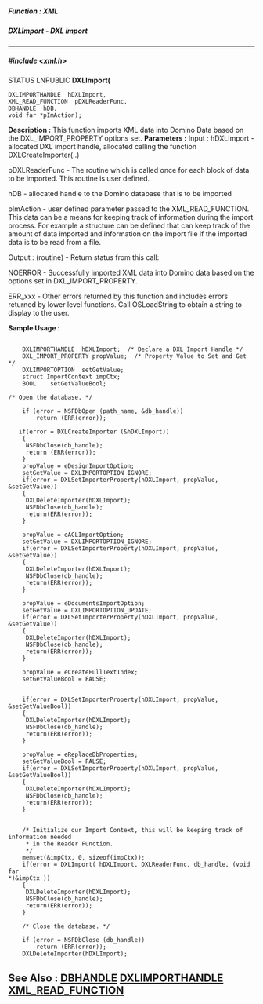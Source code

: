 ##### Function : XML
##### DXLImport - DXL import
---
##### #include <xml.h>
STATUS LNPUBLIC **DXLImport(**

	DXLIMPORTHANDLE  hDXLImport,
	XML_READ_FUNCTION  pDXLReaderFunc,
	DBHANDLE  hDB,
	void far *pImAction);
**Description :**
This function imports XML data into Domino Data based on the 
DXL_IMPORT_PROPERTY options set.
**Parameters :**
Input :
hDXLImport  -  allocated DXL import handle, allocated calling the function DXLCreateImporter(..)

pDXLReaderFunc  -  The routine which is called once for each block of data to be imported.  This routine is user defined.

hDB  -  allocated handle to the Domino database that is to be imported

pImAction  -  user defined parameter passed to the XML_READ_FUNCTION.  This data can be a means for keeping track of information during the import process.  For example a structure can be defined that can keep track of the amount of data imported and information on the import file if the imported data is to be read from a file.


Output :
(routine)  -  Return status from this call: 

NOERROR - Successfully imported XML data into Domino data based on the options set in DXL_IMPORT_PROPERTY.

ERR_xxx - Other errors returned by this function and includes errors returned by lower level functions. Call OSLoadString to obtain a string to display to the user.


**Sample Usage :**
```
	
	DXLIMPORTHANDLE  hDXLImport;  /* Declare a DXL Import Handle */
	DXL_IMPORT_PROPERTY propValue;  /* Property Value to Set and Get */
	DXLIMPORTOPTION  setGetValue;
	struct ImportContext impCtx;
	BOOL    setGetValueBool;

/* Open the database. */
	
    if (error = NSFDbOpen (path_name, &db_handle))
        return (ERR(error));

   if(error = DXLCreateImporter (&hDXLImport))
	{
	 NSFDbClose(db_handle);
	 return (ERR(error));
	}
	propValue = eDesignImportOption;
	setGetValue = DXLIMPORTOPTION_IGNORE;
	if(error = DXLSetImporterProperty(hDXLImport, propValue, &setGetValue))
	{
	 DXLDeleteImporter(hDXLImport);
	 NSFDbClose(db_handle);
	 return(ERR(error));
	}
	
	propValue = eACLImportOption;
	setGetValue = DXLIMPORTOPTION_IGNORE;
	if(error = DXLSetImporterProperty(hDXLImport, propValue, &setGetValue))
	{
	 DXLDeleteImporter(hDXLImport);
	 NSFDbClose(db_handle);
	 return(ERR(error));
	}
	
	propValue = eDocumentsImportOption;
	setGetValue = DXLIMPORTOPTION_UPDATE;
	if(error = DXLSetImporterProperty(hDXLImport, propValue, &setGetValue))
	{
	 DXLDeleteImporter(hDXLImport);
	 NSFDbClose(db_handle);
	 return(ERR(error));
	}
	
	propValue = eCreateFullTextIndex;
	setGetValueBool = FALSE;

	
	if(error = DXLSetImporterProperty(hDXLImport, propValue, 
&setGetValueBool))
	{
	 DXLDeleteImporter(hDXLImport);
	 NSFDbClose(db_handle);
	 return(ERR(error));
	}

	propValue = eReplaceDbProperties;
	setGetValueBool = FALSE;
	if(error = DXLSetImporterProperty(hDXLImport, propValue, 
&setGetValueBool))
	{
	 DXLDeleteImporter(hDXLImport);
	 NSFDbClose(db_handle);
	 return(ERR(error));
	}


	/* Initialize our Import Context, this will be keeping track of 
information needed
	 * in the Reader Function.
	 */
	memset(&impCtx, 0, sizeof(impCtx));
	if(error = DXLImport( hDXLImport, DXLReaderFunc, db_handle, (void far 
*)&impCtx ))
	{
	 DXLDeleteImporter(hDXLImport);
	 NSFDbClose(db_handle);
	 return(ERR(error));
	}

    /* Close the database. */

    if (error = NSFDbClose (db_handle))
        return (ERR(error));
	DXLDeleteImporter(hDXLImport);
```
**See Also :**
[DBHANDLE](D:/md_files/DBHANDLE.md)
[DXLIMPORTHANDLE](D:/md_files/DXLIMPORTHANDLE.md)
[XML_READ_FUNCTION](D:/md_files/XML_READ_FUNCTION.md)
---
